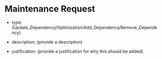 # Maintenance Request

- type: (Update_Dependency/Optimization/Add_Dependency/Remove_Dependency)

- description: (provide a description)

- justification: (provide a justification for why this should be added)